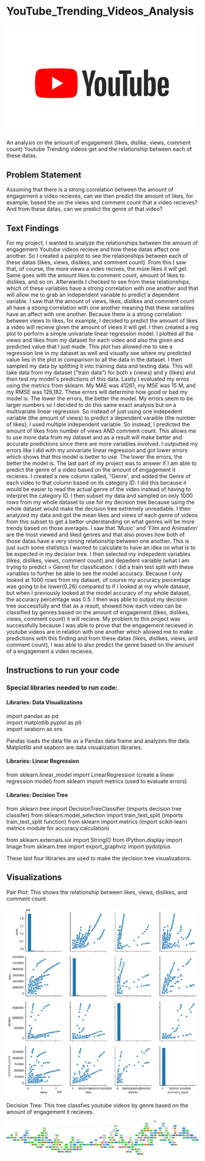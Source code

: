 # YouTube_Trending_Videos_Analysis
![](images/YouTube%20Logo.png)

An analysis on the amount of engagement (likes, dislike, views, comment count) Youtube Trending videos get and the relationship between each of these datas.

## Problem Statement
Assuming that there is a strong correlation between the amount of engagement a video recieves, can we then predict the amount of likes, for example, based the on the views and comment count that a video recieves? And from these datas, can we predict the genre of that video? 

## Text Findings
For my project, I wanted to analyze the relationships between the amount of engagement Youtube videos recieve and how these datas affect one another. So I created a pairplot to see the relationships between each of these datas (likes, views, dislikes, and comment count). From this I saw that, of course, the more views a video recives, the more likes it will get. Same goes with the amount likes to comment count, amount of likes to dislikes, and so on. Afterwards I checked to see from these relationships, which of these variables have a strong correlation with one another and that will allow me to grab an independent variable to predict a dependent variable. I saw that the amount of views, likes, dislikes and comment count all have a strong correlation with one another meaning that these variables have an affect with one another. Because there is a strong correlation between views to likes, for example, I decided to predict the amount of likes a video will recieve given the amount of views it will get. I then created a reg plot to perform a simple univariate linear regression model. I plotted all the views and likes from my dataset for each video and also the given and predicted value that I just made. This plot has allowed me to see a regression line in my dataset as well and visually see where my predicted value lies in the plot in comparison to all the data in the dataset. I then sampled my data by splitting it into training data and testing data. This will take data from my dataset ("train data") for both x (views) and y (likes) and then test my model's predictions of this data. Lastly I evaluated my erros using the metrics from sklearn. My MAE was 41261, my MSE was 15 M, and my RMSE was 126,182. These errors will determine how good or bad my model is. The lower the errors, the better the model. My errors seem to be larger numbers so I decided to do this same exact analysis but on a multivariate linear regression. So instead of just using one indepedent variable (the amount of views) to predict a dependent varaible (the number of likes), I used multiple independent variable. So instead, I predicted the amount of likes from number of views AND comment count. This allows me to use more data from my dataset and as a result will make better and accurate predictions since there are more variables involved. I outputted my errors like I did with my univariate linear regression and got lower errors which shows that this model is better to use. The lower the errors, the better the model is.  The last part of my project was to answer if I am able to predict the genre of a video based on the amount of engagement it recieves. I created a new column called, "Genre', and added the Genre of each video to that column based on its category ID. I did this because it would be easier to read the actual genre of the video instead of having to interpret the category ID. I then subset my data and sampled on only 1000 rows from my whole dataset to use for my decision tree because using the whole dataset would make the decision tree extremely unreadable. I then analyzed my data and got the mean likes and views of each genre of videos from this subset to get a better understanding on what genres will be more trendy based on those averages. I saw that 'Music' and 'Film and Animation' are the most viewed and liked genres and that also proves how both of those datas have a very strong relationship between one another. This is just such some statistics I wanted to calculate to have an idea on what is to be expected in my decision tree. I then selected my indepedent variables (likes, dislikes, views, comment count) and depedent variable (what I am trying to predict = Genre) for classfication. I did a train test split with these variables to further be able to see the model accuracy. Because I only looked at 1000 rows from my dataset, of course my accuracy percentage was going to be lower(0.26) compared to if I looked at my whole dataset, but when I previously looked at the model accuracy of my whole dataset, the accuracy percentage was 0.5. I then was able to output my decision tree successfully and that as a result, showed how each video can be classified by genres based on the amount of engagement (likes, dislikes, views, comment count) it will recieve. My problem to this project was successfully because I was able to prove that the engagement recieved in youtube videos are in relation with one another which allowed me to make predictions with this finding and from these datas (likes, dislikes, views, and comment count), I was able to also predict the genre based on the amount of a engagement a video recieves. 

## Instructions to run your code
### Special libraries needed to run code: 
#### Libraries: Data Visualizations
import pandas as pd  
import matplotlib.pyplot as plt  
import seaborn as sns  

Pandas loads the data file as a Pandas data frame and analyzes the data.
Matplotlib and seaborn are data visualization libraries.

#### Libraries: Linear Regression
from sklearn.linear_model import LinearRegression (create a linear regression model)
from sklearn import metrics (used to evaluate errors)
#### Libraries: Decision Tree
from sklearn.tree import DecisionTreeClassifier (imports decision tree classifer)
from sklearn.model_selection import train_test_split (imports train_test_split function)
from sklearn import metrics (import scikit-learn metrics module for accuracy calculation)

from sklearn.externals.six import StringIO 
from IPython.display import Image
from sklearn.tree import export_graphviz
import pydotplus

These last four libraries are used to make the decision tree visualizations. 

## Visualizations
Pair Plot: 
This shows the relationship between likes, views, dislikes, and comment count.

![](images/Youtube%20Trending%20Videos%20PairPlot.png)

Decision Tree:
This tree classfies youtube videos by genre based on the amount of engagement it recieves. 

![](images/Youtube_Trending_Videos_Decision_Tree_Subset.png)

